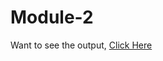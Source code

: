 # Module-2

Want to see the output, [Click Here](https://Heerdassingh.github.io/HTML-CSS-and-Javascript-for-Web-Developers/Module-2/index.html)
